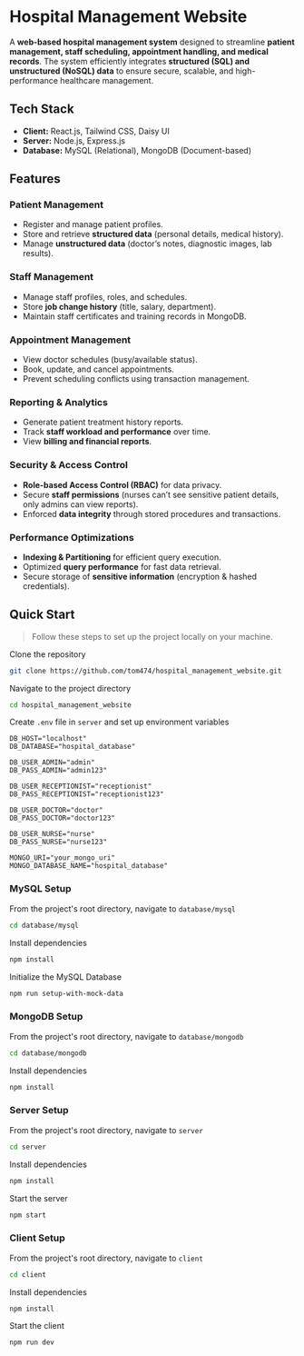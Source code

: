 # Hospital Management Website

A **web-based hospital management system** designed to streamline **patient management, staff scheduling, appointment handling, and medical records**. The system efficiently integrates **structured (SQL) and unstructured (NoSQL) data** to ensure secure, scalable, and high-performance healthcare management.  

## Tech Stack

- **Client:** React.js, Tailwind CSS, Daisy UI  
- **Server:** Node.js, Express.js  
- **Database:** MySQL (Relational), MongoDB (Document-based)

## Features

### Patient Management  
- Register and manage patient profiles.  
- Store and retrieve **structured data** (personal details, medical history).  
- Manage **unstructured data** (doctor’s notes, diagnostic images, lab results).  

### Staff Management  
- Manage staff profiles, roles, and schedules.  
- Store **job change history** (title, salary, department).  
- Maintain staff certificates and training records in MongoDB.  

### Appointment Management  
- View doctor schedules (busy/available status).  
- Book, update, and cancel appointments.  
- Prevent scheduling conflicts using transaction management.  

### Reporting & Analytics  
- Generate patient treatment history reports.  
- Track **staff workload and performance** over time.  
- View **billing and financial reports**.  

### Security & Access Control  
- **Role-based Access Control (RBAC)** for data privacy.  
- Secure **staff permissions** (nurses can’t see sensitive patient details, only admins can view reports).  
- Enforced **data integrity** through stored procedures and transactions.  

### Performance Optimizations  
- **Indexing & Partitioning** for efficient query execution.  
- Optimized **query performance** for fast data retrieval.  
- Secure storage of **sensitive information** (encryption & hashed credentials).  

## Quick Start

> Follow these steps to set up the project locally on your machine.

Clone the repository

```bash
git clone https://github.com/tom474/hospital_management_website.git
```

Navigate to the project directory

```bash
cd hospital_management_website
```

Create `.env` file in `server` and set up environment variables

```
DB_HOST="localhost"
DB_DATABASE="hospital_database"

DB_USER_ADMIN="admin"
DB_PASS_ADMIN="admin123"

DB_USER_RECEPTIONIST="receptionist"
DB_PASS_RECEPTIONIST="receptionist123"

DB_USER_DOCTOR="doctor"
DB_PASS_DOCTOR="doctor123"

DB_USER_NURSE="nurse"
DB_PASS_NURSE="nurse123"

MONGO_URI="your_mongo_uri"
MONGO_DATABASE_NAME="hospital_database"
```

### MySQL Setup

From the project's root directory, navigate to `database/mysql`

```bash
cd database/mysql
```

Install dependencies

```bash
npm install
```

Initialize the MySQL Database

```bash
npm run setup-with-mock-data
```

### MongoDB Setup

From the project's root directory, navigate to `database/mongodb`

```bash
cd database/mongodb
```

Install dependencies

```bash
npm install
```

### Server Setup

From the project's root directory, navigate to `server`

```bash
cd server
```

Install dependencies

```bash
npm install
```

Start the server
```bash
npm start
```

### Client Setup

From the project's root directory, navigate to `client`

```bash
cd client
```

Install dependencies

```bash
npm install
```

Start the client
```bash
npm run dev
```
